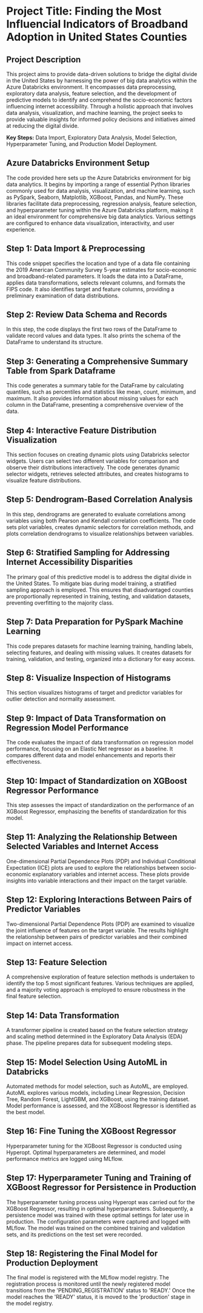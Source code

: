 # Project Title: Finding the Most Influencial Indicators of Broadband Adoption in United States Counties

## Project Description
This project aims to provide data-driven solutions to bridge the digital divide in the United States by harnessing the power of big data analytics within the Azure Databricks environment. It encompasses data preprocessing, exploratory data analysis, feature selection, and the development of predictive models to identify and comprehend the socio-economic factors influencing internet accessibility. Through a holistic approach that involves data analysis, visualization, and machine learning, the project seeks to provide valuable insights for informed policy decisions and initiatives aimed at reducing the digital divide.

**Key Steps:** Data Import, Exploratory Data Analysis, Model Selection, Hyperparameter Tuning, and Production Model Deployment.

## Azure Databricks Environment Setup

The code provided here sets up the Azure Databricks environment for big data analytics. It begins by importing a range of essential Python libraries commonly used for data analysis, visualization, and machine learning, such as PySpark, Seaborn, Matplotlib, XGBoost, Pandas, and NumPy. These libraries facilitate data preprocessing, regression analysis, feature selection, and hyperparameter tuning within the Azure Databricks platform, making it an ideal environment for comprehensive big data analytics. Various settings are configured to enhance data visualization, interactivity, and user experience.

## Step 1: Data Import & Preprocessing

This code snippet specifies the location and type of a data file containing the 2019 American Community Survey 5-year estimates for socio-economic and broadband-related parameters. It loads the data into a DataFrame, applies data transformations, selects relevant columns, and formats the FIPS code. It also identifies target and feature columns, providing a preliminary examination of data distributions.

## Step 2: Review Data Schema and Records

In this step, the code displays the first two rows of the DataFrame to validate record values and data types. It also prints the schema of the DataFrame to understand its structure.

## Step 3: Generating a Comprehensive Summary Table from Spark Dataframe

This code generates a summary table for the DataFrame by calculating quantiles, such as percentiles and statistics like mean, count, minimum, and maximum. It also provides information about missing values for each column in the DataFrame, presenting a comprehensive overview of the data.

## Step 4: Interactive Feature Distribution Visualization

This section focuses on creating dynamic plots using Databricks selector widgets. Users can select two different variables for comparison and observe their distributions interactively. The code generates dynamic selector widgets, retrieves selected attributes, and creates histograms to visualize feature distributions.

## Step 5: Dendrogram-Based Correlation Analysis

In this step, dendrograms are generated to evaluate correlations among variables using both Pearson and Kendall correlation coefficients. The code sets plot variables, creates dynamic selectors for correlation methods, and plots correlation dendrograms to visualize relationships between variables.

## Step 6: Stratified Sampling for Addressing Internet Accessibility Disparities

The primary goal of this predictive model is to address the digital divide in the United States. To mitigate bias during model training, a stratified sampling approach is employed. This ensures that disadvantaged counties are proportionally represented in training, testing, and validation datasets, preventing overfitting to the majority class.

## Step 7: Data Preparation for PySpark Machine Learning

This code prepares datasets for machine learning training, handling labels, selecting features, and dealing with missing values. It creates datasets for training, validation, and testing, organized into a dictionary for easy access.

## Step 8: Visualize Inspection of Histograms

This section visualizes histograms of target and predictor variables for outlier detection and normality assessment.

## Step 9: Impact of Data Transformation on Regression Model Performance

The code evaluates the impact of data transformation on regression model performance, focusing on an Elastic Net regressor as a baseline. It compares different data and model enhancements and reports their effectiveness.

## Step 10: Impact of Standardization on XGBoost Regressor Performance

This step assesses the impact of standardization on the performance of an XGBoost Regressor, emphasizing the benefits of standardization for this model.

## Step 11: Analyzing the Relationship Between Selected Variables and Internet Access

One-dimensional Partial Dependence Plots (PDP) and Individual Conditional Expectation (ICE) plots are used to explore the relationships between socio-economic explanatory variables and internet access. These plots provide insights into variable interactions and their impact on the target variable.

## Step 12: Exploring Interactions Between Pairs of Predictor Variables

Two-dimensional Partial Dependence Plots (PDP) are examined to visualize the joint influence of features on the target variable. The results highlight the relationship between pairs of predictor variables and their combined impact on internet access.

## Step 13: Feature Selection

A comprehensive exploration of feature selection methods is undertaken to identify the top 5 most significant features. Various techniques are applied, and a majority voting approach is employed to ensure robustness in the final feature selection.

## Step 14: Data Transformation

A transformer pipeline is created based on the feature selection strategy and scaling method determined in the Exploratory Data Analysis (EDA) phase. The pipeline prepares data for subsequent modeling steps.

## Step 15: Model Selection Using AutoML in Databricks

Automated methods for model selection, such as AutoML, are employed. AutoML explores various models, including Linear Regression, Decision Tree, Random Forest, LightGBM, and XGBoost, using the training dataset. Model performance is assessed, and the XGBoost Regressor is identified as the best model.

## Step 16: Fine Tuning the XGBoost Regressor

Hyperparameter tuning for the XGBoost Regressor is conducted using Hyperopt. Optimal hyperparameters are determined, and model performance metrics are logged using MLflow.

## Step 17: Hyperparameter Tuning and Training of XGBoost Regressor for Persistence in Production

The hyperparameter tuning process using Hyperopt was carried out for the XGBoost Regressor, resulting in optimal hyperparameters. Subsequently, a persistence model was trained with these optimal settings for later use in production. The configuration parameters were captured and logged with MLflow. The model was trained on the combined training and validation sets, and its predictions on the test set were recorded.

## Step 18: Registering the Final Model for Production Deployment

The final model is registered with the MLflow model registry. The registration process is monitored until the newly registered model transitions from the 'PENDING_REGISTRATION' status to 'READY.' Once the model reaches the 'READY' status, it is moved to the 'production' stage in the model registry.
